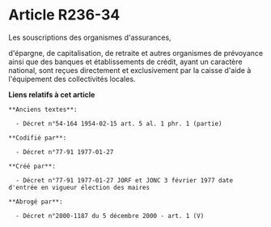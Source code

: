 # Article R236-34

Les souscriptions des organismes d'assurances,

d'épargne, de capitalisation, de retraite et autres organismes de prévoyance ainsi que des banques et établissements de
crédit, ayant un caractère national, sont reçues directement et exclusivement par la caisse d'aide à l'équipement des
collectivités locales.

**Liens relatifs à cet article**

	**Anciens textes**:

	  - Décret n°54-164 1954-02-15 art. 5 al. 1 phr. 1 (partie)

	**Codifié par**:

	  - Décret n°77-91 1977-01-27

	**Créé par**:

	  - Décret n°77-91 1977-01-27 JORF et JONC 3 février 1977 date d'entrée en vigueur élection des maires

	**Abrogé par**:

	  - Décret n°2000-1187 du 5 décembre 2000 - art. 1 (V)
